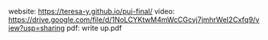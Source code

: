 website: https://teresa-y.github.io/pui-final/
video: https://drive.google.com/file/d/1NoLCYKtwM4mWcCGcvj7jmhrWeI2Cxfq9/view?usp=sharing
pdf: write up.pdf